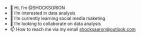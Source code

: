 - 👋 Hi, I’m @SHOCKSORION
- 👀 I’m interested in data analysis
- 🌱 I’m currently learning social media maketing
- 💞️ I’m looking to collaborate on data analysis 
- 📫 How to reach me via my email shocksaaron@outlook.com

<!---
SHOCKSORION/SHOCKSORION is a ✨ special ✨ repository because its `README.md` (this file) appears on your GitHub profile.
You can click the Preview link to take a look at your changes.
--->
